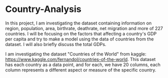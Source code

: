 # Country-Analysis


  In this project, I am investigating the dataset containing information on region, population, area, birthrate, deathrate, net migration and more of 227 countries. I will be focusing on the factors that affecting a country's GDP per capita and try to make a model using the data of countries from the dataset. I will also briefly discuss the total GDPs. 
  
  I am investigating the dataset "Countries of the World"  from kaggle: https://www.kaggle.com/fernandol/countries-of-the-world.
This dataset has each country as a data point, and for each, we have 20 columns, each column represents a different aspect or measure of the specific country. 
